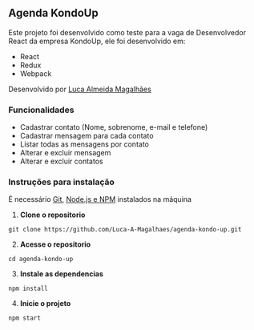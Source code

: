 ## Agenda KondoUp

Este projeto foi desenvolvido como teste para a vaga de Desenvolvedor React da empresa KondoUp, ele foi desenvolvido em:

 - React
 - Redux
 - Webpack

Desenvolvido por [Luca Almeida Magalhães](https://www.linkedin.com/in/luca-almeida-magalh%C3%A3es-099620110/)

### Funcionalidades

 * Cadastrar contato (Nome, sobrenome, e-mail e telefone)
 * Cadastrar mensagem para cada contato
 * Listar todas as mensagens por contato
 * Alterar e excluir mensagem
 * Alterar e excluir contatos

 ### Instruções para instalação

  É necessário [Git](https://git-scm.com/downloads), [Node.js e NPM](https://nodejs.org/) instalados na máquina

  1. **Clone o repositorio**

    git clone https://github.com/Luca-A-Magalhaes/agenda-kondo-up.git
  
  2. **Acesse o repositorio**

    cd agenda-kondo-up
  
  3. **Instale as dependencias**

    npm install

  4. **Inicie o projeto**

    npm start
